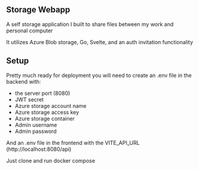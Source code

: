 ## Storage Webapp

A self storage application I built to share files between my work and personal computer

It utilizes Azure Blob storage, Go, Svelte, and an auth invitation functionality

## Setup

Pretty much ready for deployment you will need to create an .env file in the backend with:

- the server port (8080)
- JWT secret
- Azure storage account name
- Azure storage access key
- Azure storage container
- Admin username
- Admin password

And an .env file in the frontend with the VITE_API_URL (http://localhost:8080/api)

Just clone and run docker compose 
